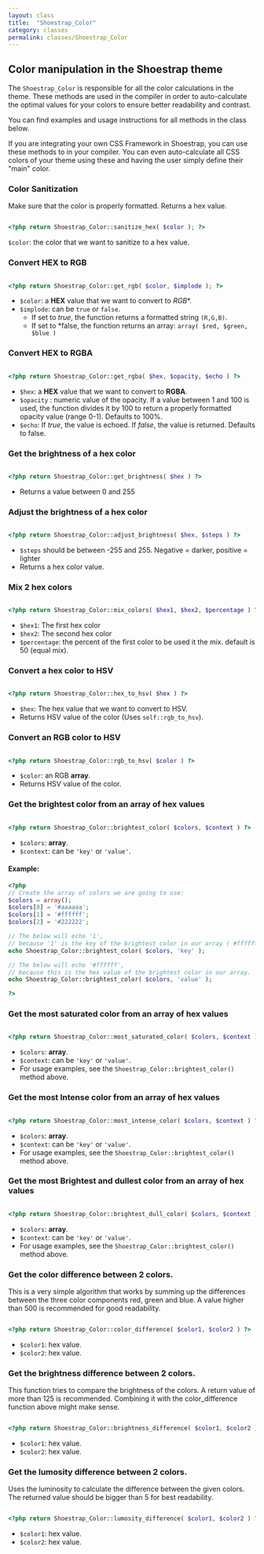```yaml
---
layout: class
title:  "Shoestrap_Color"
category: classes
permalink: classes/Shoestrap_Color
---
```


## Color manipulation in the Shoestrap theme

The `Shoestrap_Color` is responsible for all the color calculations in the theme. These methods are used in the compiler in order to auto-calculate the optimal values for your colors to ensure better readability and contrast.

You can find examples and usage instructions for all methods in the class below.

<div data-alert class="alert-box">
	<p>If you are integrating your own CSS Framework in Shoestrap, you can use these methods to in your compiler. You can even auto-calculate all CSS colors of your theme using these and having the user simply define their "main" color.</p>
</div>

### Color Sanitization
Make sure that the color is properly formatted.
Returns a hex value.

```php

<?php return Shoestrap_Color::sanitize_hex( $color ); ?>

```
`$color`: the color that we want to sanitize to a hex value.


### Convert HEX to RGB

```php

<?php return Shoestrap_Color::get_rgb( $color, $implode ); ?>

```
* `$color`: a **HEX** value that we want to convert to *RGB**.
* `$implode`: can be `true` or `false`.
	* If set to *true*, the function returns a formatted string `(R,G,B)`.
	* If set to *false, the function returns an array: `array( $red, $green, $blue )`


### Convert HEX to RGBA

```php

<?php return Shoestrap_Color::get_rgba( $hex, $opacity, $echo ) ?>

```
* `$hex`: a **HEX** value that we want to convert to **RGBA**.
* `$opacity` : numeric value of the opacity. If a value between 1 and 100 is used, the function divides it by 100 to return a properly formatted opacity value (range 0-1). Defaults to 100%.
* `$echo`: If *true*, the value is echoed. If *false*, the value is returned. Defaults to false.


### Get the brightness of a hex color

```php

<?php return Shoestrap_Color::get_brightness( $hex ) ?>

```
* Returns a value between 0 and 255


### Adjust the brightness of a hex color

```php

<?php return Shoestrap_Color::adjust_brightness( $hex, $steps ) ?>

```
* `$steps` should be between -255 and 255. Negative = darker, positive = lighter
* Returns a hex color value.


### Mix 2 hex colors

```php

<?php return Shoestrap_Color::mix_colors( $hex1, $hex2, $percentage ) ?>

```
* `$hex1`: The first hex color
* `$hex2`: The second hex color
* `$percentage`: the percent of the first color to be used it the mix. default is 50 (equal mix).


### Convert a hex color to HSV

```php

<?php return Shoestrap_Color::hex_to_hsv( $hex ) ?>

```
* `$hex`: The hex value that we want to convert to HSV.
* Returns HSV value of the color (Uses `self::rgb_to_hsv`).


### Convert an RGB color to HSV

```php

<?php return Shoestrap_Color::rgb_to_hsv( $color ) ?>

```
* `$color`: an RGB **array**.
* Returns HSV value of the color.


### Get the brightest color from an array of hex values

```php

<?php return Shoestrap_Color::brightest_color( $colors, $context ) ?>

```
* `$colors`: **array**.
* `$context`: can be `'key'` or `'value'`.

#### Example:
```php 
<?php
// Create the array of colors we are going to use:
$colors = array();
$colors[0] = '#aaaaaa';
$colors[1] = '#ffffff';
$colors[2] = '#222222';

// The below will echo '1',
// because '1' is the key of the brightest color in our array ( #ffffff ):
echo Shoestrap_Color::brightest_color( $colors, 'key' );

// The below will echo '#ffffff',
// because this is the hex value of the brightest color in our array.
echo Shoestrap_Color::brightest_color( $colors, 'value' );

?>
```

### Get the most saturated color from an array of hex values

```php

<?php return Shoestrap_Color::most_saturated_color( $colors, $context ) ?>

```
* `$colors`: **array**.
* `$context`: can be `'key'` or `'value'`.
* For usage examples, see the `Shoestrap_Color::brightest_color()` method above.


### Get the most Intense color from an array of hex values

```php

<?php return Shoestrap_Color::most_intense_color( $colors, $context ) ?>

```
* `$colors`: **array**.
* `$context`: can be `'key'` or `'value'`.
* For usage examples, see the `Shoestrap_Color::brightest_color()` method above.


### Get the most Brightest and dullest color from an array of hex values

```php

<?php return Shoestrap_Color::brightest_dull_color( $colors, $context ) ?>

```
* `$colors`: **array**.
* `$context`: can be `'key'` or `'value'`.
* For usage examples, see the `Shoestrap_Color::brightest_color()` method above.


### Get the color difference between 2 colors.

This is a very simple algorithm that works by summing up the differences between the three color components red, green and blue.
A value higher than 500 is recommended for good readability.

```php

<?php return Shoestrap_Color::color_difference( $color1, $color2 ) ?>

```
* `$color1`: hex value.
* `$color2`: hex value.


### Get the brightness difference between 2 colors.

This function tries to compare the brightness of the colors.
A return value of more than 125 is recommended.
Combining it with the color_difference function above might make sense.

```php

<?php return Shoestrap_Color::brightness_difference( $color1, $color2 ) ?>

```
* `$color1`: hex value.
* `$color2`: hex value.


### Get the lumosity difference between 2 colors.

Uses the luminosity to calculate the difference between the given colors.
The returned value should be bigger than 5 for best readability.

```php

<?php return Shoestrap_Color::lumosity_difference( $color1, $color2 ) ?>

```
* `$color1`: hex value.
* `$color2`: hex value.

